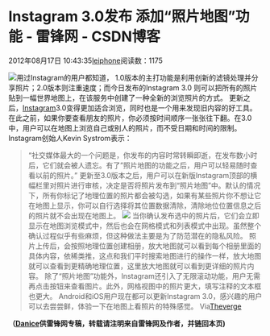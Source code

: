 
# Instagram 3.0发布 添加“照片地图”功能 - 雷锋网 - CSDN博客


2012年08月17日 10:43:35[leiphone](https://me.csdn.net/leiphone)阅读数：1175


![](http://www.leiphone.com/wp-content/uploads/2012/08/instagram-3-0.jpg)用过Instagram的用户都知道， 1.0版本的主打功能是利用创新的滤镜处理并分享照片；2.0版本则注重速度；而今日发布的Instagram
 3.0 则可以把所有的照片贴到一幅世界地图上，在该服务中创建了一种全新的浏览照片的方式。
更新之后，[Instagram](http://www.leiphone.com/instagram-zhaungbility.html)3.0变得更加适合浏览，同时也是一个用来发现旧内容的好工具。在此之前，如果你要查看朋友的照片，你必须按时间顺序一张张往下翻。在3.0中，用户可以在地图上浏览自己或别人的照片，而不受日期和时间的限制。
Instagram创始人Kevin Systrom表示：
> “社交媒体最大的一个问题是，你发布的内容时常转瞬即逝，在发布数小时后，它们就会被人遗忘。有了”照片地图的功能之后，用户可以轻易随时查看以前的照片。”
更新至3.0版本之后，用户可以在新版Instagram顶部的横幅栏里对照片进行审核，决定是否将照片发布到“照片地图”中。默认的情况下，所有你标记了地理位置的照片都会被勾选，如果有某些照片你不想让它在地图上显示，你可以自行选择将其位置数据清除，清除地位位置信息之后的照片就不会出现在地图上。
![](http://www.leiphone.com/wp-content/uploads/2012/08/14844340849635734132.jpg)
当你确认发布选中的照片后，它们会立即显示在地图浏览模式中，然后也会在网格模式和列表模式中出现。虽然整个确认过程似乎有些麻烦，但这种做法主要是为了防范潜在的隐私风险。
照片上传后，会按照地理位置创建相册，放大地图就可以看到每个相册里面的具体内容，依稀类推，这点和我们平时搜索地图进行的操作一样，放大地图就可以查看到更精确地理位置，这里放大地图就可以看到更详细的照片内容。
除了“照片地图”功能外，Instagram还引入了无限滚动功能，用户无需再点击按钮来查看图片。此外，网格视图中的照片更大，填写注释的文本框也更大。
Android和iOS用户现在都可以更新Instagram 3.0，感兴趣的用户可以去尝尝鲜，体验一下在地图上看照片的特殊感觉。
Via[Theverge](http://www.theverge.com/2012/8/16/3246690/instagram-3-0-photo-map-iphone-android)

**（****[Danice](http://www.leiphone.com/author/danice)****供****雷锋网****专稿，转载请注明来自雷锋网及作者，并链回本页)**

